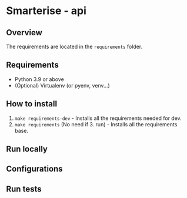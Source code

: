 # Smarterise - api

## Overview

The requirements are located in the `requirements` folder.


## Requirements

- Python 3.9 or above
- (Optional) Virtualenv (or pyenv, venv...)

## How to install

 1. `make requirements-dev` - Installs all the requirements needed for dev.
 2. `make requirements` (No need if 3. run) - Installs all the requirements base.

## Run locally

## Configurations


## Run tests
